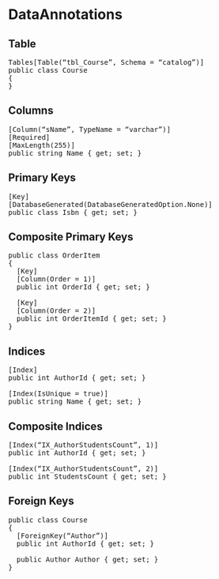 # DataAnnotations

## Table
<pre>
Tables[Table(“tbl_Course”, Schema = “catalog”)]
public class Course
{
}
</pre>

## Columns
<pre>
[Column(“sName”, TypeName = “varchar”)]
[Required]
[MaxLength(255)]
public string Name { get; set; }
</pre>

## Primary Keys
<pre>
[Key]
[DatabaseGenerated(DatabaseGeneratedOption.None)]
public class Isbn { get; set; }
</pre>

## Composite Primary Keys
<pre>
public class OrderItem
{
  [Key]
  [Column(Order = 1)]
  public int OrderId { get; set; }

  [Key]
  [Column(Order = 2)]
  public int OrderItemId { get; set; }
}
</pre>

## Indices
<pre>
[Index]
public int AuthorId { get; set; }

[Index(IsUnique = true)]
public string Name { get; set; }
</pre>

## Composite Indices
<pre>
[Index(“IX_AuthorStudentsCount”, 1)]
public int AuthorId { get; set; }

[Index(“IX_AuthorStudentsCount”, 2)]
public int StudentsCount { get; set; }
</pre>

## Foreign Keys
<pre>
public class Course
{
  [ForeignKey(“Author”)]
  public int AuthorId { get; set; }

  public Author Author { get; set; }
}
</pre>

